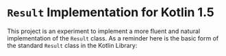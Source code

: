 # `Result` Implementation for Kotlin 1.5

This project is an experiment to implement a more fluent and natural implementation of the `Result` class. As a reminder here is the basic form of the standard `Result` class in the Kotlin Library:

```kotlin

```

